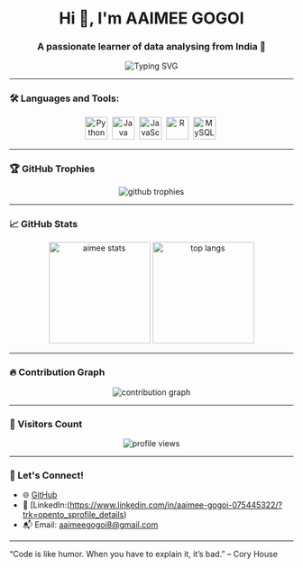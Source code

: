 
<h1 align="center">Hi 👋, I'm AAIMEE GOGOI</h1>
<h3 align="center">A passionate learner of data analysing from India 🚀</h3>

<p align="center">
  <img src="https://readme-typing-svg.herokuapp.com?font=Fira+Code&duration=3000&pause=1000&color=36BCF7&center=true&vCenter=true&width=435&lines=Passionate+about+coding+💻;Lifelong+learner+📘;Open+Source+Enthusiast+🌐" alt="Typing SVG" />
</p>

---

### 🛠️ Languages and Tools:

<p align="center">
  <img src="https://cdn.jsdelivr.net/gh/devicons/devicon/icons/python/python-original.svg" title="Python" width="40" height="40"/>&nbsp;
  <img src="https://cdn.jsdelivr.net/gh/devicons/devicon/icons/java/java-original.svg" title="Java" width="40" height="40"/>&nbsp;
  <img src="https://cdn.jsdelivr.net/gh/devicons/devicon/icons/javascript/javascript-original.svg" title="JavaScript" width="40" height="40"/>&nbsp;
  <img src="https://cdn.jsdelivr.net/gh/devicons/devicon/icons/c/c-original.svg" title="R" width="40" height="40"/>&nbsp;
  <img src="https://cdn.jsdelivr.net/gh/devicons/devicon/icons/mysql/mysql-original.svg" title="MySQL" width="40" height="40"/>&nbsp;
</p>

---

### 🏆 GitHub Trophies

<p align="center">
  <img src="https://github-profile-trophy.vercel.app/?username=AAIMEE-GOGOI&theme=radical&no-frame=true&no-bg=true&margin-w=10" alt="github trophies" />
</p>

---

### 📈 GitHub Stats

<p align="center">
  <img height="180em" src="https://github-readme-stats.vercel.app/api?username=AAIMEE-GOGOI&show_icons=true&theme=tokyonight" alt="aimee stats"/>
  <img height="180em" src="https://github-readme-stats.vercel.app/api/top-langs/?username=AAIMEE-GOGOI&layout=compact&theme=tokyonight" alt="top langs"/>
</p>

---

### 🔥 Contribution Graph

<p align="center">
  <img src="https://github-readme-activity-graph.vercel.app/graph?username=AAIMEE-GOGOI&theme=tokyo-night&area=true" alt="contribution graph" />
</p>

---

### 👀 Visitors Count

<p align="center">
  <img src="https://komarev.com/ghpvc/?username=AAIMEE-GOGOI&label=Profile%20views&color=0e75b6&style=flat" alt="profile views" />
</p>

---

### 🔗 Let's Connect!

- 🌐 [GitHub](https://github.com/AAIMEE-GOGOI)
- 💼 [LinkedIn:(https://www.linkedin.com/in/aaimee-gogoi-075445322/?trk=opento_sprofile_details)  
- 📬 Email: aaimeegogoi8@gmail.com

---

“Code is like humor. When you have to explain it, it’s bad.” – Cory House
